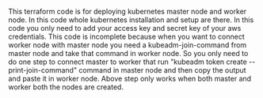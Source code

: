 This terraform code is for deploying kubernetes master node and worker node.
In this code whole kubernetes installation and setup are there. 
In this code you only need to add your access key and secret key of your aws credentials.
This code is incomplete because when you want to connect worker node with master node you need a kubeadm-join-command from master node and take that command in worker node. So you only need to do one step to connect master to worker that run "kubeadm token create --print-join-command" command in master node and then copy the output and paste it in worker node.
Above step only works when both master and worker both the nodes are created.

